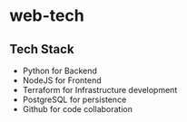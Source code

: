 # web-tech


## Tech Stack

- Python for Backend
- NodeJS for Frontend
- Terraform for Infrastructure development
- PostgreSQL for persistence
- Github for code collaboration

